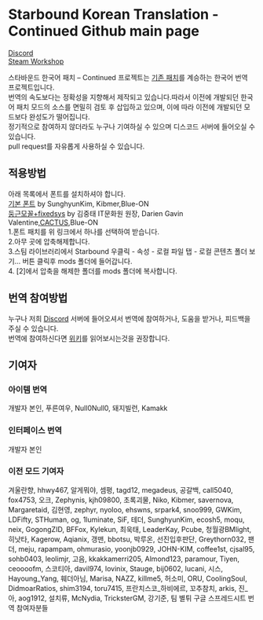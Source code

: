 # Starbound Korean Translation - Continued Github main page

[Discord](https://discordapp.com/invite/3drEkrJ)\
[Steam Workshop](https://steamcommunity.com/sharedfiles/filedetails/?id=1653383122)

스타바운드 한국어 패치 – Continued 프로젝트는 [기존 패치](https://steamcommunity.com/sharedfiles/filedetails/?id=752677565)를 계승하는 한국어 번역 프로젝트입니다.<br/>
번역의 속도보다는 정확성을 지향해서 제작되고 있습니다.따라서 이전에 개발되던 한국어 패치 모드의 소스를 면밀히 검토 후 삽입하고 있으며, 이에 따라 이전에 개발되던 모드보다 완성도가 떨어집니다.<br/>
정기적으로 참여하지 않더라도 누구나 기여하실 수 있으며 디스코드 서버에 들어오실 수 있습니다.<br/>
pull request를 자유롭게 사용하실 수 있습니다. <br/>

## 적용방법
아래 목록에서 폰트를 설치하셔야 합니다.<br/>
[기본 폰트](https://drive.google.com/open?id=1Taqzv-eL67nqzVaNuU3XHmoR9PxhbA77)  by SunghyunKim, Kibmer,Blue-ON<br/>
[둥근모꼴+fixedsys](https://drive.google.com/open?id=1338HI3Klvt-JeEY1Ep1aZ1D_6uX4f3hg) by 김중태 IT문화원 원장, Darien Gavin Valentine,[CACTUS](https://cactus.tistory.com/193),Blue-ON<br/>
1.폰트 패치를 위 링크에서 하나를 선택하여 받습니다.<br/>
2.아무 곳에 압축해제합니다.<br/>
3.스팀 라이브러리에서 Starbound 우클릭 - 속성 - 로컬 파일 탭 - 로컬 콘텐츠 폴더 보기... 버튼 클릭후 mods 폴더에 들어갑니다.<br/>
4. [2]에서 압축을 해제한 폴더를 mods 폴더에 복사합니다.<br/>

## 번역 참여방법
누구나 저희 [Discord](https://discordapp.com/invite/3drEkrJ) 서버에 들어오셔서 번역에 참여하거나, 도움을 받거나, 피드백을 주실 수 있습니다.\
번역에 참여하신다면 [위키](https://github.com/wb1016/sb_korpatch/wiki)를 읽어보시는것을 권장합니다.

## 기여자
### 아이템 번역 
개발자 본인, 푸른여우, Null0Null0, 돼지빌런, Kamakk

### 인터페이스 번역
개발자 본인

### 이전 모드 기여자
겨울란향, hhwy467, 알게뭐야, 셈평, tagd12, megadeus, 공갈백, call5040, fox4753, 오크, Zephynis, kjh09800, 초록괴물, Niko, Kibmer, savernova, Margaretaid, 김현영, zephyr, nyoloo, ehswns, srpark4, snoo999, GWKim, LDFifty, STHuman, og, 1luminate, SiF, 테더, SunghyunKim, ecosh5, moqu, neix, GogongZID, BFFox, Kylekun, 최욱태, LeaderKay, Pcube, 청월광BMlight, 히낫타, Kagerow, Aqianix, 갱맨, bbotsu, 박루온, 선진입후판단, Greythorn032, 팬더, meju, rapampam, ohmurasio, yoonjb0929, JOHN-KIM, coffee1st, cjsal95, sohb0403, leolimjr, 고음, kkakkamerri205, Almond123, paramour, Tiyen, ceoooofm, 스코티아, davil974, lovinix, Stauge, bij0602, lucani, 시스, Hayoung_Yang, 훼더아님, Marisa, NAZZ, killme5, 허소미, ORU, CoolingSoul, DidmoarRatios, shim3194, toru7415, 프란치스코_하비에르, 꼬추참치, arkis, 진_아, aog1912, 설치류, McNydia, TricksterGM, 강기준, 팀 별튀 구글 스프레드시트 번역 참여자분들